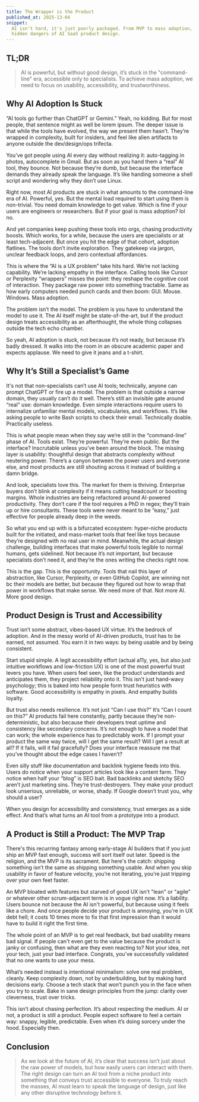 ```yaml
---
title: The Wrapper is the Product
published_at: 2025-13-04
snippet:
  AI isn't hard, it's just poorly packaged. From MVP to mass adoption, the
  hidden dangers of AI SaaS product design.
---
```


## TL;DR

> AI is powerful, but without good design, it’s stuck in the "command-line" era,
> accessible only to specialists. To achieve mass adoption, we need to focus on
> usability, accessibility, and trustworthiness.

## Why AI Adoption Is Stuck

“AI tools go further than ChatGPT or Gemini.” Yeah, no kidding. But for most
people, that sentence might as well be lorem ipsum. The deeper issue is that
while the tools have evolved, the way we present them hasn’t. They’re wrapped in
complexity, built for insiders, and feel like alien artifacts to anyone outside
the dev/design/ops trifecta.

You’ve got people using AI every day without realizing it: auto-tagging in
photos, autocomplete in Gmail. But as soon as you hand them a “real” AI tool,
they bounce. Not because they’re dumb, but because the interface demands they
already speak the language. It’s like handing someone a shell script and
wondering why they don’t use Linux.

Right now, most AI products are stuck in what amounts to the command-line era of
AI. Powerful, yes. But the mental load required to start using them is
non-trivial. You need domain knowledge to get value. Which is fine if your users
are engineers or researchers. But if your goal is mass adoption? lol no.

And yet companies keep pushing these tools into orgs, chasing productivity
boosts. Which works, for a while, because the users are specialists or at least
tech-adjacent. But once you hit the edge of that cohort, adoption flatlines. The
tools don’t invite exploration. They gatekeep via jargon, unclear feedback
loops, and zero contextual affordances.

This is where the “AI is a UX problem” take hits hard. We’re not lacking
capability. We’re lacking empathy in the interface. Calling tools like Cursor or
Perplexity “wrappers” misses the point: they reshape the cognitive cost of
interaction. They package raw power into something tractable. Same as how early
computers needed punch cards and then boom: GUI. Mouse. Windows. Mass adoption.

The problem isn’t the model. The problem is you have to understand the model to
use it. The AI itself might be state-of-the-art, but if the product design
treats accessibility as an afterthought, the whole thing collapses outside the
tech echo chamber.

So yeah, AI adoption is stuck, not because it’s not ready, but because it’s
badly dressed. It walks into the room in an obscure academic paper and expects
applause. We need to give it jeans and a t-shirt.

## Why It’s Still a Specialist’s Game

It's not that non-specialists can’t use AI tools; technically, anyone can prompt
ChatGPT or fire up a model. The problem is that outside a narrow domain, they
usually can’t do it well. There’s still an invisible gate around “real” use:
domain knowledge. Even simple interactions require users to internalize
unfamiliar mental models, vocabularies, and workflows. It’s like asking people
to write Bash scripts to check their email. Technically doable. Practically
useless.

This is what people mean when they say we’re still in the “command-line” phase
of AI. Tools exist. They’re powerful. They’re even public. But the interface?
Inscrutable unless you’ve been around the block. The missing layer is usability:
thoughtful design that abstracts complexity without neutering power. There’s a
canyon between the power users and everyone else, and most products are still
shouting across it instead of building a damn bridge.

And look, specialists love this. The market for them is thriving. Enterprise
buyers don’t blink at complexity if it means cutting headcount or boosting
margins. Whole industries are being refactored around AI-powered productivity.
They don’t care if the tool requires a PhD in regex; they’ll train up or hire
consultants. These tools were never meant to be “easy,” just effective for
people already deep in the weeds.

So what you end up with is a bifurcated ecosystem: hyper-niche products built
for the initiated, and mass-market tools that feel like toys because they’re
designed with no real user in mind. Meanwhile, the actual design challenge,
building interfaces that make powerful tools legible to normal humans, gets
sidelined. Not because it’s not important, but because specialists don’t need
it, and they’re the ones writing the checks right now.

This is the gap. This is the opportunity. Tools that nail this layer of
abstraction, like Cursor, Perplexity, or even GitHub Copilot, are winning not bc
their models are better, but because they figured out how to wrap that power in
workflows that make sense. We need more of that. Not more AI. More good design.

## Product Design is Trust and Accessibility

Trust isn’t some abstract, vibes-based UX virtue. It’s the bedrock of adoption.
And in the messy world of AI-driven products, trust has to be earned, not
assumed. You earn it in two ways: by being usable and by being consistent.

Start stupid simple. A legit accessibility effort (actual a11y, yes, but also
just intuitive workflows and low-friction UX) is one of the most powerful trust
levers you have. When users feel seen, like the product understands and
anticipates them, they project reliability onto it. This isn’t just hand-wavy
psychology; this is baked into how people form trust heuristics with software.
Good accessibility is empathy in pixels. And empathy builds loyalty.

But trust also needs resilience. It’s not just “Can I use this?” It’s “Can I
count on this?” AI products fail here constantly, partly because they’re
non-deterministic, but also because their developers treat uptime and
consistency like secondary concerns. It’s not enough to have a model that can
work; the whole experience has to predictably work. If I prompt your product the
same way twice, will I get the same result? Will I get a result at all? If it
fails, will it fail gracefully? Does your interface reassure me that you’ve
thought about the edge cases I haven’t?

Even silly stuff like documentation and backlink hygiene feeds into this. Users
do notice when your support articles look like a content farm. They notice when
half your “blog” is SEO bait. Bad backlinks and sketchy SEO aren’t just
marketing sins. They’re trust-destroyers. They make your product look unserious,
unreliable, or worse, shady. If Google doesn’t trust you, why should a user?

When you design for accessibility and consistency, trust emerges as a side
effect. And that’s what turns an AI tool from a prototype into a product.

## A Product is Still a Product: The MVP Trap

There's this recurring fantasy among early-stage AI builders that if you just
ship an MVP fast enough, success will sort itself out later. Speed is the
religion, and the MVP is its sacrament. But here's the catch: shipping something
isn’t the same as shipping something usable. And when you skip usability in
favor of feature velocity, you’re not iterating, you’re just tripping over your
own feet faster.

An MVP bloated with features but starved of good UX isn’t "lean" or "agile" or
whatever other scrum-adjacent term is in vogue right now. It’s a liability.
Users bounce not because the AI isn't powerful, but because using it feels like
a chore. And once people decide your product is annoying, you're in UX debt
hell; it costs 10 times more to fix that first impression than it would have to
build it right the first time.

The whole point of an MVP is to get real feedback, but bad usability means bad
signal. If people can't even get to the value because the product is janky or
confusing, then what are they even reacting to? Not your idea, not your tech,
just your bad interface. Congrats, you've successfully validated that no one
wants to use your mess.

What’s needed instead is intentional minimalism: solve one real problem,
cleanly. Keep complexity down, not by underbuilding, but by making hard
decisions early. Choose a tech stack that won’t punch you in the face when you
try to scale. Bake in sane design principles from the jump: clarity over
cleverness, trust over tricks.

This isn’t about chasing perfection. It’s about respecting the medium. AI or
not, a product is still a product. People expect software to feel a certain way:
snappy, legible, predictable. Even when it’s doing sorcery under the hood.
Especially then.

## Conclusion

> As we look at the future of AI, it’s clear that success isn’t just about the
> raw power of models, but how easily users can interact with them. The right
> design can turn an AI tool from a niche product into something that conveys
> trust accessible to everyone. To truly reach the masses, AI must learn to
> speak the language of design, just like any other disruptive technology before
> it.

